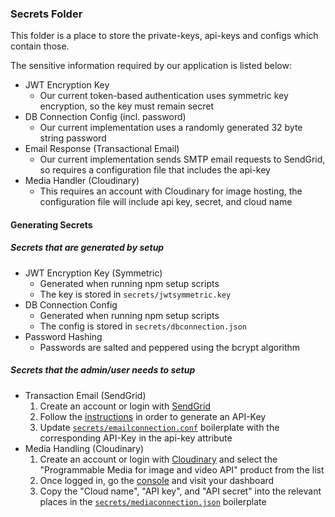 ### Secrets Folder

This folder is a place to store the private-keys, api-keys and configs which contain those.

The sensitive information required by our application is listed below:

- JWT Encryption Key
  - Our current token-based authentication uses symmetric key encryption, so the key must remain secret
- DB Connection Config (incl. password)
  - Our current implementation uses a randomly generated 32 byte string password
- Email Response (Transactional Email)
  - Our current implementation sends SMTP email requests to SendGrid, so requires a configuration file that includes the api-key
- Media Handler (Cloudinary)
  - This requires an account with Cloudinary for image hosting, the configuration file will include api key, secret, and cloud name
<!-- (In development)
- Push Notifications (FCM-Messaging)
  - This requires us to have a Service Account SDK to authorize requests to the FCM backend service - Configuration file that includes api-key
  - NOTE: There exists a google-services.json that can be downloaded -- however this is for the Android client, not for our backend-service
-->

#### Generating Secrets

##### Secrets that are generated by setup

- JWT Encryption Key (Symmetric) 
  - Generated when running npm setup scripts
  - The key is stored in `secrets/jwtsymmetric.key`
- DB Connection Config
  - Generated when running npm setup scripts
  - The config is stored in `secrets/dbconnection.json`
- Password Hashing
  - Passwords are salted and peppered using the bcrypt algorithm

##### Secrets that the admin/user needs to setup

- Transaction Email (SendGrid)
  1. Create an account or login with [SendGrid](https://sendgrid.com)
  2. Follow the [instructions](https://docs.sendgrid.com/for-developers/sending-email/integrating-with-the-smtp-api) in order to generate an API-Key
  3. Update [`secrets/emailconnection.conf`](emailconnection.conf) boilerplate with the corresponding API-Key in the api-key attribute
- Media Handling (Cloudinary)
  1. Create an account or login with [Cloudinary](https://cloudinary.com/) and select the "Programmable Media for image and video API" product from the list
  2. Once logged in, go the [console](https://cloudinary.com/console/) and visit your dashboard
  3. Copy the "Cloud name", "API key", and "API secret" into the relevant places in the [`secrets/mediaconnection.json`](mediaconnection.json) boilerplate
<!-- (In development)
- Push Notifications (FCM)
  1. Login to [Firebase](https://firebase.google.com/)
  2. Go to the [console](https://console.firebase.google.com/)
  3. Download the servicesAccount file for [FCM Admin SDK](https://console.firebase.google.com/project/${projectID}/settings/serviceaccounts/adminsdk)
  4. Store the file as `secrets/firebaseServiceAccount.json`
-->
